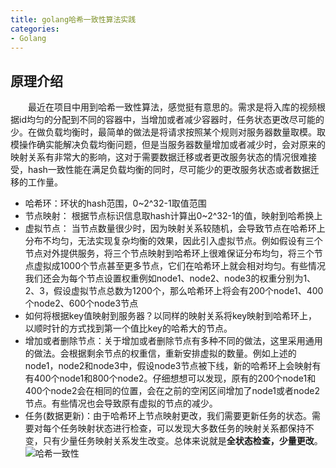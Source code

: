 ```yaml
---
title: golang哈希一致性算法实践
categories:
- Golang
---
```



## 原理介绍
　　最近在项目中用到哈希一致性算法，感觉挺有意思的。需求是将入库的视频根据id均匀的分配到不同的容器中，当增加或者减少容器时，任务状态更改尽可能的少。在做负载均衡时，最简单的做法是将请求按照某个规则对服务器数量取模。取模操作确实能解决负载均衡问题，但是当服务器数量增加或者减少时，会对原来的映射关系有非常大的影响，这对于需要数据迁移或者更改服务状态的情况很难接受，hash一致性能在满足负载均衡的同时，尽可能少的更改服务状态或者数据迁移的工作量。
- 哈希环：环状的hash范围，0~2^32-1取值范围
- 节点映射： 根据节点标识信息取hash计算出0~2^32-1的值，映射到哈希换上
- 虚拟节点： 当节点数量很少时，因为映射关系较随机，会导致节点在哈希环上分布不均匀，无法实现复杂均衡的效果，因此引入虚拟节点。例如假设有三个节点对外提供服务，将三个节点映射到哈希环上很难保证分布均匀，将三个节点虚拟成1000个节点甚至更多节点，它们在哈希环上就会相对均匀。有些情况我们还会为每个节点设置权重例如node1、node2、node3的权重分别为1、2、3，假设虚拟节点总数为1200个，那么哈希环上将会有200个node1、400个node2、600个node3节点
- 如何将根据key值映射到服务器？以同样的映射关系将key映射到哈希环上，以顺时针的方式找到第一个值比key的哈希大的节点。
- 增加或者删除节点：关于增加或者删除节点有多种不同的做法，这里采用通用的做法。会根据剩余节点的权重信，重新安排虚拟的数量。例如上述的node1，node2和node3中，假设node3节点被下线，新的哈希环上会映射有有400个node1和800个node2。仔细想想可以发现，原有的200个node1和400个node2会在相同的位置，会在之前的空闲区间增加了node1或者node2节点。有些情况也会导致原有虚拟的节点的减少。
- 任务(数据更新)：由于哈希环上节点映射更改，我们需要更新任务的状态。需要对每个任务映射状态进行检查，可以发现大多数任务的映射关系都保持不变，只有少量任务映射关系发生改变。总体来说就是**全状态检查，少量更改**。
![哈希一致性](https://github.com/wxquare/wxquare.github.io/raw/hexo/source/photos/hash_consitent.jpg)